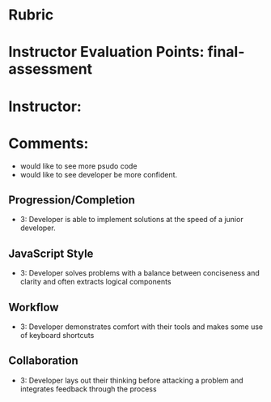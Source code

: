 # Rubric
# Instructor Evaluation Points: final-assessment
# Instructor:
# Comments:
  - would like to see more psudo code
  - would like to see developer be more confident.
  

## Progression/Completion

* 3: Developer is able to implement solutions at the speed of a junior developer.

## JavaScript Style

* 3: Developer solves problems with a balance between conciseness and clarity and often extracts logical components

## Workflow

* 3: Developer demonstrates comfort with their tools and makes some use of keyboard shortcuts

## Collaboration

* 3: Developer lays out their thinking before attacking a problem and integrates feedback through the process
